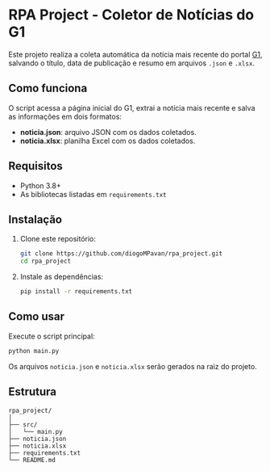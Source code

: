 
# RPA Project - Coletor de Notícias do G1

Este projeto realiza a coleta automática da notícia mais recente do portal [G1](https://g1.globo.com/), salvando o título, data de publicação e resumo em arquivos `.json` e `.xlsx`.

## Como funciona

O script acessa a página inicial do G1, extrai a notícia mais recente e salva as informações em dois formatos:
- **noticia.json**: arquivo JSON com os dados coletados.
- **noticia.xlsx**: planilha Excel com os dados coletados.

## Requisitos

- Python 3.8+
- As bibliotecas listadas em `requirements.txt`

## Instalação

1. Clone este repositório:
   ```sh
   git clone https://github.com/diogoMPavan/rpa_project.git
   cd rpa_project
   ```

2. Instale as dependências:
   ```sh
   pip install -r requirements.txt
   ```

## Como usar

Execute o script principal:

```sh
python main.py
```

Os arquivos `noticia.json` e `noticia.xlsx` serão gerados na raiz do projeto.

## Estrutura

```
rpa_project/
│
├── src/
│   └── main.py
├── noticia.json
├── noticia.xlsx
├── requirements.txt
└── README.md
```
